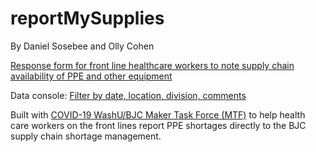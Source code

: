 # reportMySupplies
By Daniel Sosebee and Olly Cohen 

[Response form for front line healthcare workers to note supply chain availability of PPE and other equipment](http://report-my-supplies.s3-website.us-east-2.amazonaws.com/form.html)

Data console: [Filter by date, location, division, comments](http://report-my-supplies.s3-website.us-east-2.amazonaws.com/portal.html)

Built with [COVID-19 WashU/BJC Maker Task Force (MTF)](https://engineering.wustl.edu/our-school/Pages/COVID-19-WashU-Maker-Task-Force.aspx) to help health care workers on the front lines report PPE shortages directly to the BJC supply chain shortage management. 
